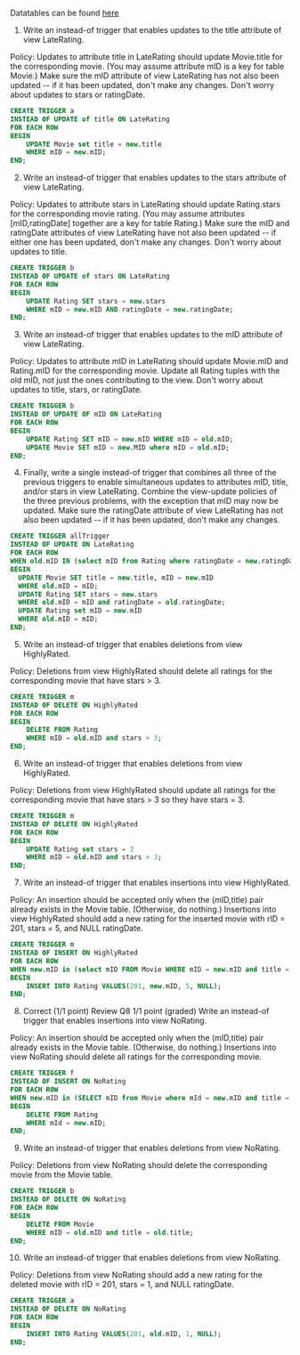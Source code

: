 Datatables can be found [here](https://lagunita.stanford.edu/c4x/DB/Views/asset/viewmoviedata.html)

1. Write an instead-of trigger that enables updates to the title attribute of view LateRating. 

Policy: Updates to attribute title in LateRating should update Movie.title for the corresponding movie. (You may assume attribute mID is a key for table Movie.) Make sure the mID attribute of view LateRating has not also been updated -- if it has been updated, don't make any changes. Don't worry about updates to stars or ratingDate.

```sql
CREATE TRIGGER a
INSTEAD OF UPDATE of title ON LateRating
FOR EACH ROW
BEGIN
    UPDATE Movie set title = new.title 
    WHERE mID = new.mID;
END;
```

2. Write an instead-of trigger that enables updates to the stars attribute of view LateRating. 

Policy: Updates to attribute stars in LateRating should update Rating.stars for the corresponding movie rating. (You may assume attributes [mID,ratingDate] together are a key for table Rating.) Make sure the mID and ratingDate attributes of view LateRating have not also been updated -- if either one has been updated, don't make any changes. Don't worry about updates to title.

```sql
CREATE TRIGGER b
INSTEAD OF UPDATE of stars ON LateRating
FOR EACH ROW
BEGIN
    UPDATE Rating SET stars = new.stars
    WHERE mID = new.mID AND ratingDate = new.ratingDate;
END;
```

3. Write an instead-of trigger that enables updates to the mID attribute of view LateRating. 

Policy: Updates to attribute mID in LateRating should update Movie.mID and Rating.mID for the corresponding movie. Update all Rating tuples with the old mID, not just the ones contributing to the view. Don't worry about updates to title, stars, or ratingDate.

```sql
CREATE TRIGGER b
INSTEAD OF UPDATE OF mID ON LateRating
FOR EACH ROW
BEGIN
    UPDATE Rating SET mID = new.mID WHERE mID = old.mID;
    UPDATE Movie SET mID = new.MID where mID = old.mID;
END;
```

4. Finally, write a single instead-of trigger that combines all three of the previous triggers to enable simultaneous updates to attributes mID, title, and/or stars in view LateRating. Combine the view-update policies of the three previous problems, with the exception that mID may now be updated. Make sure the ratingDate attribute of view LateRating has not also been updated -- if it has been updated, don't make any changes.

```sql
CREATE TRIGGER allTrigger
INSTEAD OF UPDATE ON LateRating
FOR EACH ROW
WHEN old.mID IN (select mID from Rating where ratingDate = new.ratingDate)
BEGIN
  UPDATE Movie SET title = new.title, mID = new.mID
  WHERE old.mID = mID;
  UPDATE Rating SET stars = new.stars
  WHERE old.mID = mID and ratingDate = old.ratingDate;
  UPDATE Rating set mID = new.mID
  WHERE old.mID = mID;
END;
```

5. Write an instead-of trigger that enables deletions from view HighlyRated. 

Policy: Deletions from view HighlyRated should delete all ratings for the corresponding movie that have stars > 3.

```sql
CREATE TRIGGER m
INSTEAD OF DELETE ON HighlyRated
FOR EACH ROW
BEGIN
    DELETE FROM Rating
    WHERE mID = old.mID and stars > 3;
END;
```

6. Write an instead-of trigger that enables deletions from view HighlyRated. 

Policy: Deletions from view HighlyRated should update all ratings for the corresponding movie that have stars > 3 so they have stars = 3.

```sql
CREATE TRIGGER m
INSTEAD OF DELETE ON HighlyRated
FOR EACH ROW
BEGIN
    UPDATE Rating set stars = 3
    WHERE mID = old.mID and stars > 3;
END;
```

7. Write an instead-of trigger that enables insertions into view HighlyRated. 

Policy: An insertion should be accepted only when the (mID,title) pair already exists in the Movie table. (Otherwise, do nothing.) Insertions into view HighlyRated should add a new rating for the inserted movie with rID = 201, stars = 5, and NULL ratingDate.

```sql
CREATE TRIGGER m
INSTEAD OF INSERT ON HighlyRated
FOR EACH ROW
WHEN new.mID in (select mID FROM Movie WHERE mID = new.mID and title = new.title)
BEGIN
    INSERT INTO Rating VALUES(201, new.mID, 5, NULL);
END;
```

8. Correct (1/1 point) Review
Q8
1/1 point (graded)
Write an instead-of trigger that enables insertions into view NoRating. 

Policy: An insertion should be accepted only when the (mID,title) pair already exists in the Movie table. (Otherwise, do nothing.) Insertions into view NoRating should delete all ratings for the corresponding movie.

```sql
CREATE TRIGGER f
INSTEAD OF INSERT ON NoRating
FOR EACH ROW
WHEN new.mID in (SELECT mID from Movie where mId = new.mID and title = new.title)
BEGIN
    DELETE FROM Rating
    WHERE mId = new.mID;
END;
```

9. Write an instead-of trigger that enables deletions from view NoRating. 

Policy: Deletions from view NoRating should delete the corresponding movie from the Movie table.

```sql
CREATE TRIGGER b
INSTEAD OF DELETE ON NoRating
FOR EACH ROW
BEGIN
    DELETE FROM Movie 
    WHERE mID = old.mID and title = old.title;
END;
```

10. Write an instead-of trigger that enables deletions from view NoRating. 

Policy: Deletions from view NoRating should add a new rating for the deleted movie with rID = 201, stars = 1, and NULL ratingDate.

```sql
CREATE TRIGGER a 
INSTEAD OF DELETE ON NoRating
FOR EACH ROW
BEGIN
    INSERT INTO Rating VALUES(201, old.mID, 1, NULL);
END;
```

